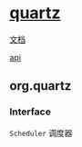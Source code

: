 # [quartz](https://www.quartz-scheduler.org/)

[文档](https://www.quartz-scheduler.org/documentation/quartz-2.3.0/)

[api](https://www.quartz-scheduler.org/api/2.3.0/index.html)

## org.quartz

### Interface

`Scheduler` 调度器

